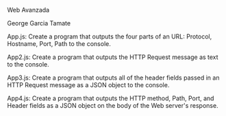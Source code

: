 Web Avanzada

George Garcia Tamate

App.js: Create a program that outputs the four parts of an URL: 
Protocol, Hostname, Port, Path to the console.

App2.js: Create a program that outputs the HTTP Request message 
as text to the console.

App3.js: Create a program that outputs all of the header fields 
passed in an HTTP Request message as a JSON object to the console.

App4.js: Create a program that outputs the HTTP method, Path, Port, 
and Header fields as a JSON object on the body of the Web server's response.